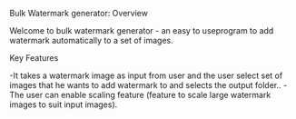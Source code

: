 Bulk Watermark generator:
Overview

Welcome to bulk watermark generator - an easy to useprogram to add watermark automatically to a set of images.

Key Features

-It takes a watermark image as input from user and the user select set of images that he wants to add watermark to and selects the output folder..
-The user can enable scaling feature (feature to scale large watermark images to suit input images).
